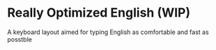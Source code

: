 # Really Optimized English (WIP)
A keyboard layout aimed for typing English as comfortable and fast as posstble
